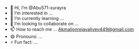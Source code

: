 - 👋 Hi, I’m @Abu571-xurayra
- 👀 I’m interested in ...
- 🌱 I’m currently learning ...
- 💞️ I’m looking to collaborate on ...
- 📫 How to reach me ... Akmaljonrejavaliyev449@gmail.com
- 😄 Pronouns: ...
- ⚡ Fun fact: ...

<!---
Abu571-xurayra/Abu571-xurayra is a ✨ special ✨ repository because its `README.md` (this file) appears on your GitHub profile.
You can click the Preview link to take a look at your changes.
--->
